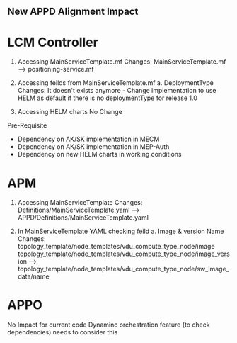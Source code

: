 New APPD Alignment Impact
-------------------------

# LCM Controller
1. Accessing MainServiceTemplate.mf
Changes: MainServiceTemplate.mf --> positioning-service.mf

2. Accessing feilds from MainServiceTemplate.mf
a. DeploymentType 
Changes: It doesn't exists anymore - Change implementation to use HELM as default if there is no deploymentType for release 1.0

3. Accessing HELM charts
No Change

Pre-Requisite 
- Dependency on AK/SK implementation in MECM
- Dependency on AK/SK implementation in MEP-Auth
- Dependency on new HELM charts in working conditions

# APM
1. Accessing MainServiceTemplate
Changes: Definitions/MainServiceTemplate.yaml --> APPD/Definitions/MainServiceTemplate.yaml

2. In MainServiceTemplate YAML checking feild
a. Image & version Name
Changes: 
topology_template/node_templates/vdu_compute_type_node/image
topology_template/node_templates/vdu_compute_type_node/image_version
-->
topology_template/node_templates/vdu_compute_type_node/sw_image_data/name

# APPO
No Impact for current code
Dynaminc orchestration feature (to check dependencies) needs to consider this